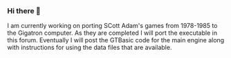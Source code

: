 ### Hi there 👋

I am currently working on porting SCott Adam's games from 1978-1985 to the Gigatron computer. 
As they are completed I will port the executable in this forum.
Eventually I will post the GTBasic code for the main engine along with instructions for using the data files that are available.


